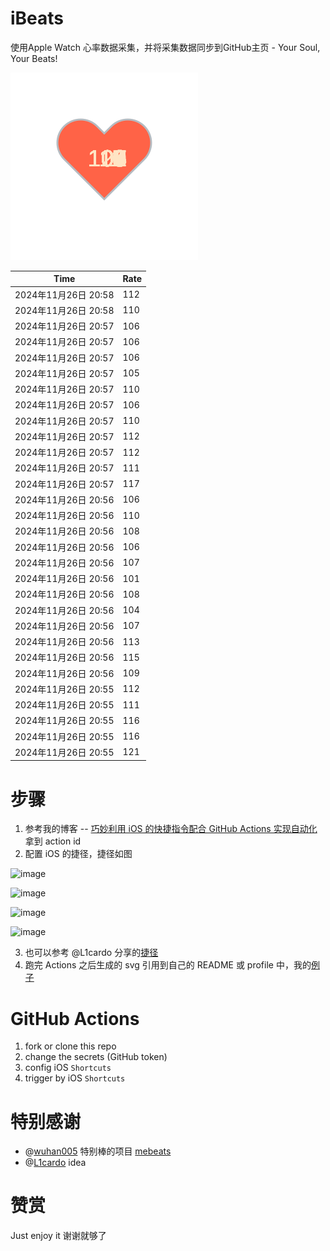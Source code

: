 # iBeats
使用Apple Watch 心率数据采集，并将采集数据同步到GitHub主页 - Your Soul, Your Beats!

![](./files/heart.svg)

<!--START_SECTION:my_heart_rate-->
| Time | Rate | 
 | ---- | ---- | 
| 2024年11月26日 20:58 | 112 |
| 2024年11月26日 20:58 | 110 |
| 2024年11月26日 20:57 | 106 |
| 2024年11月26日 20:57 | 106 |
| 2024年11月26日 20:57 | 106 |
| 2024年11月26日 20:57 | 105 |
| 2024年11月26日 20:57 | 110 |
| 2024年11月26日 20:57 | 106 |
| 2024年11月26日 20:57 | 110 |
| 2024年11月26日 20:57 | 112 |
| 2024年11月26日 20:57 | 112 |
| 2024年11月26日 20:57 | 111 |
| 2024年11月26日 20:57 | 117 |
| 2024年11月26日 20:56 | 106 |
| 2024年11月26日 20:56 | 110 |
| 2024年11月26日 20:56 | 108 |
| 2024年11月26日 20:56 | 106 |
| 2024年11月26日 20:56 | 107 |
| 2024年11月26日 20:56 | 101 |
| 2024年11月26日 20:56 | 108 |
| 2024年11月26日 20:56 | 104 |
| 2024年11月26日 20:56 | 107 |
| 2024年11月26日 20:56 | 113 |
| 2024年11月26日 20:56 | 115 |
| 2024年11月26日 20:56 | 109 |
| 2024年11月26日 20:55 | 112 |
| 2024年11月26日 20:55 | 111 |
| 2024年11月26日 20:55 | 116 |
| 2024年11月26日 20:55 | 116 |
| 2024年11月26日 20:55 | 121 |

<!--END_SECTION:my_heart_rate-->

# 步骤
1. 参考我的博客 -- [巧妙利用 iOS 的快捷指令配合 GitHub Actions 实现自动化](https://github.com/yihong0618/gitblog/issues/198) 拿到 action id
2. 配置 iOS 的捷径，捷径如图

![image](https://user-images.githubusercontent.com/15976103/122154218-0db0b480-ce97-11eb-93bb-5aec07c558dc.png)

![image](https://user-images.githubusercontent.com/15976103/122154236-186b4980-ce97-11eb-8e4b-70551a0391ae.png)

![image](https://user-images.githubusercontent.com/15976103/122154268-2d47dd00-ce97-11eb-902e-3acf292265a9.png)

![image](https://user-images.githubusercontent.com/15976103/122174055-fa144680-ceb4-11eb-9be2-3eb83cd516f7.png)

3. 也可以参考 @L1cardo 分享的[捷径](https://www.icloud.com/shortcuts/6ab6047b459c41ad822ad6b94b1c03d4)
4. 跑完 Actions 之后生成的 svg 引用到自己的 README 或 profile 中，我的[例子](https://github.com/yihong0618) 

# GitHub Actions

1. fork or clone this repo
2. change the secrets (GitHub token)
3. config iOS `Shortcuts` 
4. trigger by iOS `Shortcuts`

# 特别感谢
- @[wuhan005](https://github.com/wuhan005) 特别棒的项目 [mebeats](https://github.com/wuhan005/mebeats)
- @[L1cardo](https://github.com/L1cardo) idea

# 赞赏
Just enjoy it
谢谢就够了
